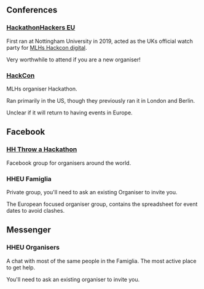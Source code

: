 ## Conferences

### [HackathonHackers EU](https://hackathonhackers.eu/)

First ran at Nottingham University in 2019, acted as the UKs official watch party for [MLHs Hackcon digital](https://hackcon.mlh.io/events/hackcon-digital/).

Very worthwhile to attend if you are a new organiser!

### [HackCon](https://hackcon.mlh.io/)

MLHs organiser Hackathon.

Ran primarily in the US, though they previously ran it in London and Berlin.

Unclear if it will return to having events in Europe.

## Facebook

### [HH Throw a Hackathon](https://www.facebook.com/groups/259558310909836/)

Facebook group for organisers around the world.

### HHEU Famiglia

Private group, you'll need to ask an existing Organiser to invite you.

The European focused organiser group, contains the spreadsheet for event dates to avoid clashes.

## Messenger

### HHEU Organisers

A chat with most of the same people in the Famiglia. The most active
place to get help.

You'll need to ask an existing organiser to invite you.
